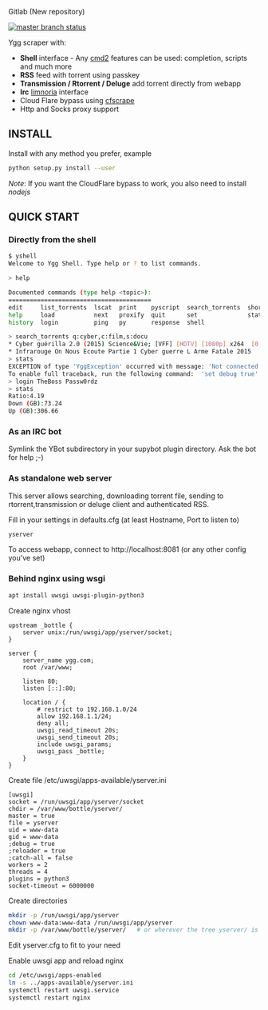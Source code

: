 Gitlab (New repository)

[![master branch status](https://gitlab.teebee.n0n3m.com/yggscr/badges/master/pipeline.svg)](https://gitlab.teebee.n0n3m.com/yggscr/commits/master)

Ygg scraper with:
* **Shell** interface - Any [cmd2](https://github.com/python-cmd2/cmd2 "Python cmd2") features can be used: completion, scripts and much more
* **RSS** feed with torrent using passkey
* **Transmission / Rtorrent / Deluge** add torrent directly from webapp
* **Irc** [limnoria](https://github.com/ProgVal/Limnoria "Limnoria") interface
* Cloud Flare bypass using [cfscrape](https://github.com/Anorov/cloudflare-scrape "cfscrape")
* Http and Socks proxy support

## INSTALL

Install with any method you prefer, example

```bash
python setup.py install --user
```
_Note_: If you want the CloudFlare bypass to work, you also need to install *nodejs*

## QUICK START

### Directly from the shell

```bash
$ yshell
Welcome to Ygg Shell. Type help or ? to list commands.

> help

Documented commands (type help <topic>):
========================================
edit     list_torrents  lscat  print    pyscript  search_torrents  shortcuts
help     load           next   proxify  quit      set              stats    
history  login          ping   py       response  shell

> search_torrents q:cyber,c:film,s:docu
* Cyber guérilla 2.0 (2015) Science&Vie; [VFF] [HDTV] [1080p] x264  [0.93GB] S:26 L:0 | https://yggtorrent.com/torrent/filmvidéo/documentaire/184378-cyber+guérilla+2+0+2015+sciencevie+vff+hdtv+1080p+x264 | None | None
* Infrarouge On Nous Ecoute Partie 1 Cyber guerre L Arme Fatale 2015  [1.11GB] S:6 L:0 | https://yggtorrent.com/torrent/filmvidéo/documentaire/22526-infrarouge+on+nous+ecoute+partie+1+cyber+guerre+l+arme+fatale+2015 | None | None
> stats
EXCEPTION of type 'YggException' occurred with message: 'Not connected'
To enable full traceback, run the following command:  'set debug true'
> login TheBoss Passw0rdz
> stats
Ratio:4.19
Down (GB):73.24
Up (GB):306.66
```

### As an IRC bot

Symlink the YBot subdirectory in your supybot plugin directory.
Ask the bot for help ;-)

### As standalone web server
This server allows searching, downloading torrent file, sending to rtorrent,transmission or deluge client and authenticated RSS.

Fill in your settings in defaults.cfg (at least Hostname, Port to listen to)

```bash
yserver

```

To access webapp, connect to http://localhost:8081 (or any other config you've set)

### Behind nginx using wsgi

```bash
apt install uwsgi uwsgi-plugin-python3
```

Create nginx vhost
```
upstream _bottle {
    server unix:/run/uwsgi/app/yserver/socket;
}

server {
    server_name ygg.com;
    root /var/www;

    listen 80;
    listen [::]:80;
    
    location / {
        # restrict to 192.168.1.0/24
        allow 192.168.1.1/24;
        deny all;
        uwsgi_read_timeout 20s;
        uwsgi_send_timeout 20s;
        include uwsgi_params;
        uwsgi_pass _bottle;
    }
}
```
Create file /etc/uwsgi/apps-available/yserver.ini

```
[uwsgi]
socket = /run/uwsgi/app/yserver/socket
chdir = /var/www/bottle/yserver/
master = true
file = yserver
uid = www-data
gid = www-data
;debug = true
;reloader = true
;catch-all = false
workers = 2
threads = 4
plugins = python3
socket-timeout = 6000000

```

Create directories

```bash
mkdir -p /run/uwsgi/app/yserver
chown www-data:www-data /run/uwsgi/app/yserver
mkdir -p /var/www/bottle/yserver/   # or wherever the tree yserver/ is 
```

Edit yserver.cfg to fit to your need

Enable uwsgi app and reload nginx

```bash
cd /etc/uwsgi/apps-enabled
ln -s ../apps-available/yserver.ini
systemctl restart uwsgi.service
systemctl restart nginx
```




